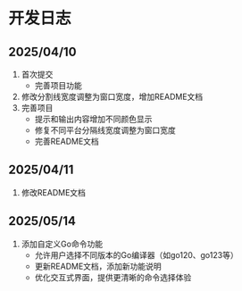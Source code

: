 # 开发日志

## 2025/04/10

1. 首次提交
   - 完善项目功能
2. 修改分割线宽度调整为窗口宽度，增加README文档
3. 完善项目
   - 提示和输出内容增加不同颜色显示
   - 修复不同平台分隔线宽度调整为窗口宽度
   - 完善README文档

## 2025/04/11

1. 修改README文档

## 2025/05/14

1. 添加自定义Go命令功能
   - 允许用户选择不同版本的Go编译器（如go120、go123等）
   - 更新README文档，添加新功能说明
   - 优化交互式界面，提供更清晰的命令选择体验
